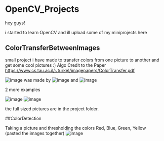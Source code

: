 # OpenCV_Projects
hey guys! 

i started to learn OpenCV and ill upload some of my miniprojects here 


## ColorTransferBetweenImages
small project i have made to transfer colors from one picture to another and get some cool pictures :)
Algo Credit to the Paper https://www.cs.tau.ac.il/~turkel/imagepapers/ColorTransfer.pdf

![image](https://i.imgur.com/iI6FIdI.jpg) was made by ![image](https://i.imgur.com/tGwOUfM.jpg) and ![image](https://i.imgur.com/3V529Mt.jpg)

2 more examples

![image](https://i.imgur.com/GJmjgC6.jpg)
![image](https://i.imgur.com/oWWPXaK.jpg)

the full sized pictures are in the project folder.

##ColorDetection

Taking a picture and thresholding the colors Red, Blue, Green, Yellow (pasted the images together)
![image](https://i.imgur.com/Jrv2ZxI.png)
